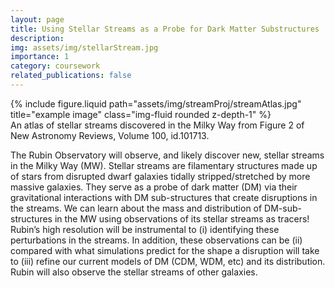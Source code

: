 ```yaml
---
layout: page
title: Using Stellar Streams as a Probe for Dark Matter Substructures
description:
img: assets/img/stellarStream.jpg
importance: 1
category: coursework
related_publications: false
---
```


<div class="col-sm-8 mt-3 mt-md-0">
    {% include figure.liquid path="assets/img/streamProj/streamAtlas.jpg" title="example image" class="img-fluid rounded z-depth-1" %}
</div>
<div class="caption">
    An atlas of stellar streams discovered in the Milky Way from Figure 2 of New Astronomy Reviews, Volume 100, id.101713.
</div>

The Rubin Observatory will observe, and likely discover new, stellar streams in the Milky Way (MW). Stellar streams are filamentary structures made up of stars from disrupted dwarf galaxies tidally stripped/stretched by more massive galaxies. They serve as a probe of dark matter (DM) via their gravitational interactions with DM sub-structures that create disruptions in the streams. We can learn about the mass and distribution of DM-sub-structures in the MW using observations of its stellar streams as tracers! Rubin’s high resolution will be instrumental to (i) identifying these perturbations in the streams. In addition, these observations can be (ii) compared with what simulations predict for the shape a disruption will take to (iii) refine our current models of DM (CDM, WDM, etc) and its distribution. Rubin will also observe the stellar streams of other galaxies.


